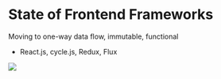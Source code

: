 # State of Frontend Frameworks

Moving to one-way data flow, immutable, functional

* React.js, cycle.js, Redux, Flux <!-- .element: class="fragment" data-fragment-index="1" -->

![](resources/1way.png) <!-- .element: class="fragment" data-fragment-index="2" -->
